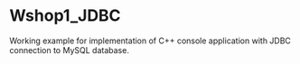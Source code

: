 # Wshop1_JDBC
Working example for implementation of C++ console application with JDBC connection to MySQL database.
